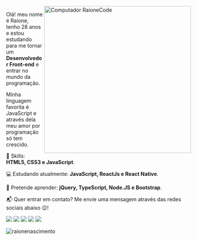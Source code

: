 <img src="https://i.imgur.com/6YoDxTE.png" min-width="400px" max-width="400px" width="400px" align="right" alt="Computador RaioneCode">

<p align="left">
  Olá! meu nome é Raione, tenho 28 anos e estou estudando para me tornar um <strong>Desenvolvedor Front-end</strong> e entrar no mundo da programação.
</p>

<p align="left">
  Minha linguagem favorita é JavaScript e através dela meu amor por programação só tem crescido.
</p>

<p align="left">
🚀 Skills: <strong>HTML5, CSS3 e JavaScript</strong>.
</p>

<p align="left">
💻 Estudando atualmente: <strong>JavaScript, ReactJs e React Native</strong>.
</p>

<p align="left">
📖 Pretende aprender: <strong>jQuery, TypeScript, Node.JS e Bootstrap</strong>.
</p>

<p align="left">
📬 Quer entrar em contato? Me envie uma mensagem através das redes sociais abaixo 😉!
</p>

<p align="left">
<a href="mailto:raionebonfim@gmail.com" alt="Gmail">
  <img src="https://img.shields.io/badge/-raionebonfim@gmail.com-FF0000?style=flat-square&logo=Gmail&logoColor=white&link=raionebonfim@gmail.com" /></a>

<a href="https://www.linkedin.com/in/raionenascimento" alt="Linkedin">
<img src="https://img.shields.io/badge/-Raione%20Nascimento-0e76a8?style=flat-square&logo=Linkedin&logoColor=white&link=https://www.linkedin.com/in/raionenascimento/" /></a>

<a href="https://www.facebook.com/raionebonfim" alt="Linkedin">
<img src="https://img.shields.io/badge/-Raione%20Bonfim-3b5998?style=flat-square&logo=Facebook&logoColor=white&link=https://www.facebook.com/raionebonfim/" /></a>

<a href="https://api.whatsapp.com/send?phone=5511959533388&text=Ol%C3%A1%20Raione%2C%20visitei%20o%20seu%20Github%20e%20gostei.%20Podemos%20conversar%3F">
<img src="https://img.shields.io/badge/-WhatsApp-25d366?style=flat-square&logo=WhatsApp&logoColor=white&link=https://api.whatsapp.com/send?phone=5511959533388" /></a>
  
<a href="https://raionenascimento.com.br">
<img src="https://img.shields.io/badge/-raionenascimento.com.br-ed145b?style=flat-square&logo=white&link=https://raionenascimento.com.br" /></a>

<p>
<img src="https://komarev.com/ghpvc/?username=raionenascimento" alt="raionenascimento"> 
</p>
